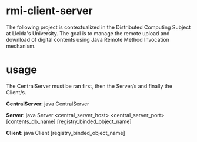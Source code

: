 # rmi-client-server
The following project is contextualized in the Distributed Computing Subject at Lleida's University. The goal is to manage the remote upload and download of digital contents using Java Remote Method Invocation mechanism.

# usage
The CentralServer must be ran first, then the Server/s and finally the Client/s. 

 **CentralServer**: java CentralServer <host> <port>
 
 **Server**: java Server <host> <port> <central_server_host> <central_server_port> [contents_db_name] [registry_binded_object_name]
 
 **Client**: java Client <host> <port> [registry_binded_object_name]
